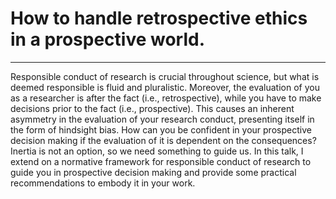 # How to handle retrospective ethics in a prospective world.
---
Responsible conduct of research is crucial throughout science, but what is deemed responsible is fluid and pluralistic. Moreover, the evaluation of you as a researcher is after the fact (i.e., retrospective), while you have to make decisions prior to the fact (i.e., prospective). This causes an inherent asymmetry in the evaluation of your research conduct, presenting itself in the form of hindsight bias. How can you be confident in your prospective decision making if the evaluation of it is dependent on the consequences? Inertia is not an option, so we need something to guide us. In this talk, I extend on a normative framework for responsible conduct of research to guide you in prospective decision making and provide some practical recommendations to embody it in your work.